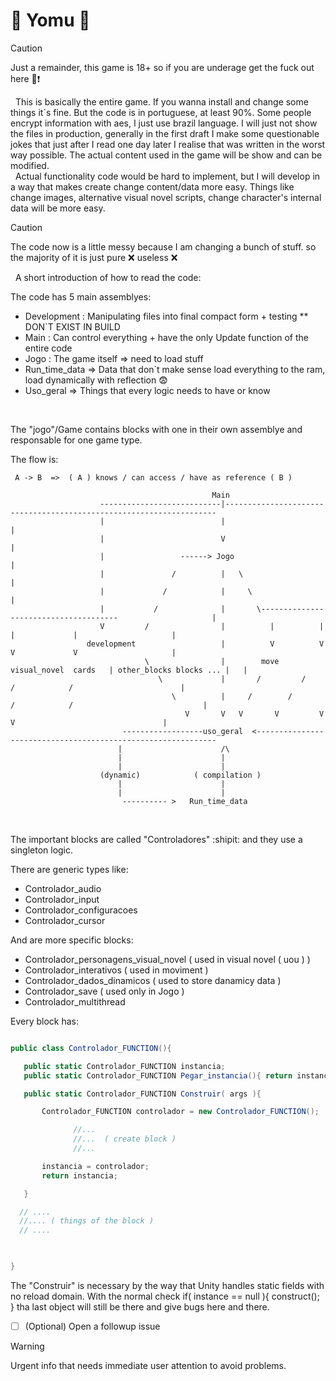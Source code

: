 # :underage: Yomu :underage:

 > [!CAUTION]
> Just a remainder, this game is 18+ so if you are underage get the fuck out here :anger::exclamation:

 &nbsp;&nbsp;This is basically the entire game. If you wanna install and change some things it`s fine. But the code is in portuguese, at least 90%. Some people encrypt information with aes, I just use brazil language. I will just not show the files in production, generally in the first draft I make some questionable jokes that just after I read one day later I realise that was written in the worst way possible. The actual content used in the game will be show and can be modified.<br>
 &nbsp;&nbsp;Actual functionality code would be hard to implement, but I will develop in a way that makes create change content/data more easy. Things like change images, alternative visual novel scripts, change character's internal data will be more easy.

 > [!CAUTION]
> The code now is a little messy because I am changing a bunch of stuff. so the majority of it is just pure :x: useless :x:

 &nbsp;&nbsp;A short introduction of how to read the code:


 The code has 5 main assemblyes: 
 - Development : Manipulating files into final compact form + testing ** DON`T EXIST IN BUILD 
 - Main : Can control everything + have the only Update function of the entire code
 - Jogo : The game itself => need to load stuff
 - Run_time_data => Data that don`t make sense load everything to the ram, load dynamically with reflection :fearful:
 - Uso_geral => Things that every logic needs to have or know

 <br>

 The "jogo"/Game contains blocks with one in their own assemblye and responsable for one game type. <br>

 The flow is:
 ```
  A -> B  =>  ( A ) knows / can access / have as reference ( B ) 

                                              Main  
                     ---------------------------|--------------------------------------------------------------------
                     |                          |                                                                   |
                     |                          V                                                                   |
                     |                 ------> Jogo                                                                 |
                     |               /          |   \                                                               |
                     |             /            |     \                                                             |
                     |           /              |       \--------------------------------------                     |
                     V         /                |          |          |         |             |                     |
                  development                   |          V          V         V             V                     |
                               \                |        move   visual_novel  cards   | other_blocks blocks ... |   |
                                  \             |       /         /           /            /                        |
                                     \          |     /        /         /            /                             |
                                        V       V   V       V         V           V                                 |
                          ------------------uso_geral  <-------------------------------------------------------------
                         |                      /\                          
                         |                      |
                         |                      |
                     (dynamic)            ( compilation )                  
                         |                      |                         
                         |                      |                       
                          ---------- >   Run_time_data 

```                  
 <br>
 
 The important blocks are called "Controladores" :shipit: and they use a singleton logic. 
 
 There are generic types like: 
 - Controlador_audio
 - Controlador_input
 - Controlador_configuracoes
 - Controlador_cursor

And are more specific blocks:
- Controlador_personagens_visual_novel ( used in visual novel ( uou ) )
- Controlador_interativos ( used in moviment )
- Controlador_dados_dinamicos ( used to store danamicy data )
- Controlador_save ( used only in Jogo )
- Controlador_multithread 
 
 
 Every block has:
 
 ```C#

 public class Controlador_FUNCTION(){

    public static Controlador_FUNCTION instancia;
    public static Controlador_FUNCTION Pegar_instancia(){ return instancia; };

    public static Controlador_FUNCTION Construir( args ){

        Controlador_FUNCTION controlador = new Controlador_FUNCTION();

               //...
               //...  ( create block )
               //...

        instancia = controlador;
        return instancia;

    }

   // ....
   //.... ( things of the block )
   // ....

    

 }

 ```
The "Construir" is necessary by the way that Unity handles static fields with no reload domain. With the normal check if( instance == null ){ construct(); } tha last object will still be there and give bugs here and there.
 


- [ ] \(Optional) Open a followup issue


> [!WARNING]
> Urgent info that needs immediate user attention to avoid problems.


